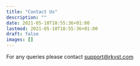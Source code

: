 ```yaml
---
title: "Contact Us"
description: ""
date: 2021-05-18T18:55:36+01:00
lastmod: 2021-05-18T18:55:36+01:00
draft: false
images: []
---
```


For any queries please contact support@rkvst.com

